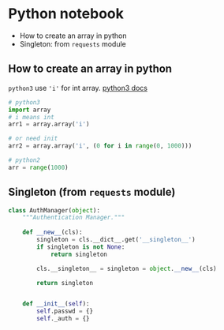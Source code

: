 # Python notebook #

- How to create an array in python
- Singleton: from `requests` module


## How to create an array in python ##
`python3` use `'i'` for int array. [python3 docs](https://docs.python.org/3/library/array.html)

```python
# python3
import array
# i means int
arr1 = array.array('i')

# or need init
arr2 = array.array('i', (0 for i in range(0, 1000)))
```

```python
# python2
arr = range(1000)
```

## Singleton (from `requests` module)

```python
class AuthManager(object):
    """Authentication Manager."""
    
    def __new__(cls):
        singleton = cls.__dict__.get('__singleton__')
        if singleton is not None:
            return singleton

        cls.__singleton__ = singleton = object.__new__(cls)

        return singleton


    def __init__(self):
        self.passwd = {}
        self._auth = {}
```
